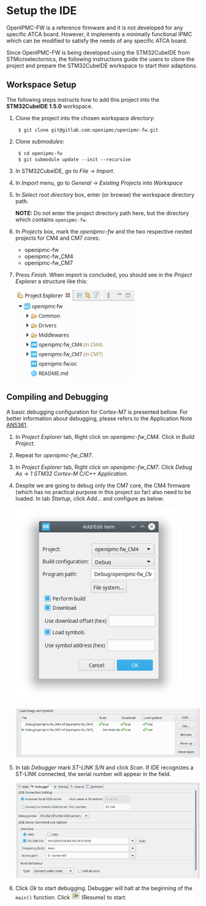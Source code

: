 # Setup the IDE

OpenIPMC-FW is a reference firmware and it is not developed for any specific ATCA board. However, it implements a minimally functional IPMC which can be modified to satisfy the needs of any specific ATCA board.

Since OpenIPMC-FW is being developed using the STM32CubeIDE from STMicroelectornics, the following instructions guide the users to clone the project and prepare the STM32CubeIDE workspace to start their adaptions.

## Workspace Setup 

The following steps instructs how to add this project into the  **STM32CubeIDE 1.5.0** workspace.

1. Clone the project into the chosen workspace directory:

        $ git clone git@gitlab.com:openipmc/openipmc-fw.git
        
2. Clone *submodules*:

        $ cd openipmc-fw
        $ git submodule update --init --recursive

3. In STM32CubeIDE, go to *File* &rarr; *Import*.

4. In *Import* menu, go to *General* &rarr; *Existing Projects into Workspace*

5. In *Select root directory* box, enter (or browse) the workspace directory path. 

    **NOTE:** Do not enter the project directory path here, but the directory which contains `openipmc-fw`.
    
6. In *Projects* box, mark the *openipmc-fw* and the two respective nested projects for CM4 and CM7 cores:

    - openipmc-fw
    - openipmc-fw_CM4
    - openipmc-fw_CM7
    
7. Press *Finish*. When import is concluded, you should see in the *Project Explorer* a structure like this:

    ![ProjectExplorer](images/project_explorer.png)

## Compiling and Debugging

A basic debugging configuration for Cortex-M7 is presented bellow. For better information about debugging, please refers to the Application Note [AN5361](https://www.st.com/resource/en/application_note/dm00629855-getting-started-with-projects-based-on-dualcore-stm32h7-microcontrollers-in-stm32cubeide-stmicroelectronics.pdf).



1. In *Project Explorer* tab, Right click on *openipmc-fw_CM4*. Click in *Build Project*.

2. Repeat for *openipmc-fw_CM7*.

3. In *Project Explorer* tab, Right click on *openipmc-fw_CM7*. Click *Debug As* &rarr; *1 STM32 Cortex-M C/C++ Application*.

4. Despite we are going to debug only the CM7 core, the CM4 firmware (which has no practical purpose in this project so far) also need to be loaded. In tab *Startup*, click *Add...* and configure as below:

    ![DebugAddCM4](images/debug_add_cm4.png)

    ![DebugStartup](images/debug_startup.png)

5. In tab *Debugger* mark *ST-LINK S/N* and click *Scan*. If IDE recognizes a ST-LINK connected, the serial number will appear in the field.

    ![DebugDebugger](images/debug_debugger.png)

6. Click *Ok* to start debugging. Debugger will halt at the beginning of the `main()` function. Click ![ResumeArrow](images/ResumeArrow.png) (Resume) to start.

